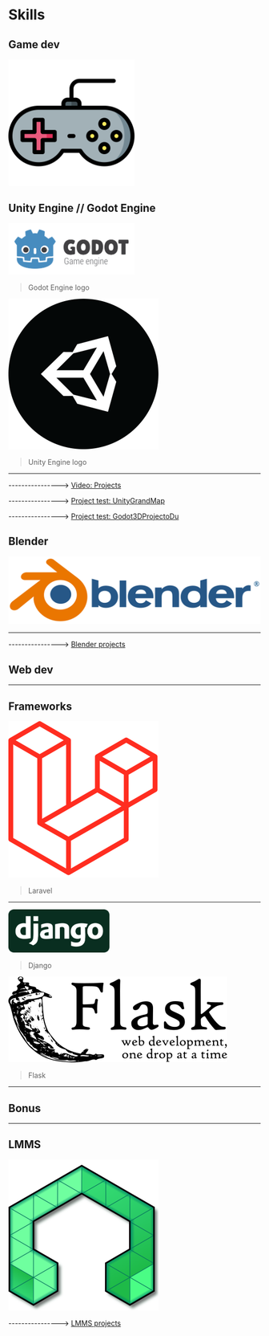 # Skills

## Game dev

<img src="imgs/game-console-svgrepo-com.svg" width="50%" >

## Unity Engine // Godot Engine

<img src="imgs/Godot_logo.svg" width="50%" >

> Godot Engine logo

![unity-tab-circle-black1.png](/imgs/unity-tab-circle-black1.png)

> Unity Engine logo

***

----------------> [Video: Projects](https://vimeo.com/user130645208)

----------------> [Project test: UnityGrandMap](https://github.com/caiosantosSTL/UnityGrandMap)

----------------> [Project test: Godot3DProjectoDu](https://github.com/caiosantosSTL/Godot3DProjectoDu)

## Blender

![Blender logo](imgs/blender_logo.png)

***

----------------> [Blender projects](https://www.deviantart.com/redenalux)

## Web dev

***

## Frameworks

![800px-Laravel1.png](/imgs/800px-Laravel1.png)

> Laravel

***

<img src="imgs/django-logo-negative.svg" width="40%" >

> Django

![Flask logo](imgs/flasklogo.png)

> Flask

***

## Bonus

***

## LMMS

![Lmms_logo1.png](/imgs/Lmms_logo1.png)

----------------> [LMMS projects](https://soundcloud.com/caiosds)
